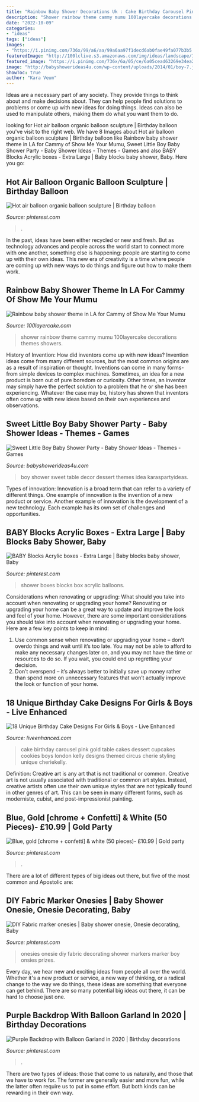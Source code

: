 ```yaml
---
title: "Rainbow Baby Shower Decorations Uk : Cake Birthday Carousel Pink Gold Table Cakes Dessert Cupcakes Cookies Boys London Kelly Designs Themed Circus Cherie Styling Unique Cheriekelly"
description: "Shower rainbow theme cammy mumu 100layercake decorations themes showers"
date: "2022-10-09"
categories:
- "ideas"
tags: ["ideas"]
images:
- "https://i.pinimg.com/736x/99/a6/aa/99a6aa97f1decd6ab0fae49fa077b3b5.jpg"
featuredImage: "http://100lclive.s3.amazonaws.com/img/ideas/landscape/196085.jpg"
featured_image: "https://i.pinimg.com/736x/6a/05/ce/6a05cead63269e34ea238faa8e9e106b--onesie-diy-onesies.jpg"
image: "http://babyshowerideas4u.com/wp-content/uploads/2014/01/boy-7.jpg"
ShowToc: true
author: "Kara Veum"
---
```



Ideas are a necessary part of any society. They provide things to think about and make decisions about. They can help people find solutions to problems or come up with new ideas for doing things. Ideas can also be used to manipulate others, making them do what you want them to do.

	

		
looking for Hot air balloon organic balloon sculpture | Birthday balloon you've visit to the right web. We have 8 Images about Hot air balloon organic balloon sculpture | Birthday balloon like Rainbow baby shower theme in LA for Cammy of Show Me Your Mumu, Sweet Little Boy Baby Shower Party - Baby Shower Ideas - Themes - Games and also BABY Blocks Acrylic boxes - Extra Large | Baby blocks baby shower, Baby. Here you go:
		
    
## Hot Air Balloon Organic Balloon Sculpture | Birthday Balloon

<img loading=lazy src="https://i.pinimg.com/736x/83/c6/1b/83c61b00b8ccb4751708932a705bbbe7.jpg" onerror="this.onerror=null;this.src='https://tse3.mm.bing.net/th?id=OIP.I4_9ePNU4t-767p784W7TAHaLh&amp;pid=15.1';" alt="Hot air balloon organic balloon sculpture | Birthday balloon">

_Source: pinterest.com_

>. 

	

In the past, ideas have been either recycled or new and fresh. But as technology advances and people across the world start to connect more with one another, something else is happening: people are starting to come up with their own ideas. This new era of creativity is a time where people are coming up with new ways to do things and figure out how to make them work.

    
## Rainbow Baby Shower Theme In LA For Cammy Of Show Me Your Mumu

<img loading=lazy src="http://100lclive.s3.amazonaws.com/img/ideas/landscape/196085.jpg" onerror="this.onerror=null;this.src='https://tse1.mm.bing.net/th?id=OIP.qQfK-siSFGcm-p2urqpG8AHaLH&amp;pid=15.1';" alt="Rainbow baby shower theme in LA for Cammy of Show Me Your Mumu">

_Source: 100layercake.com_

>shower rainbow theme cammy mumu 100layercake decorations themes showers. 

	

History of Invention: How did inventors come up with new ideas?
Invention ideas come from many different sources, but the most common origins are as a result of inspiration or thought. Inventions can come in many forms- from simple devices to complex machines. Sometimes, an idea for a new product is born out of pure boredom or curiosity. Other times, an inventor may simply have the perfect solution to a problem that he or she has been experiencing. Whatever the case may be, history has shown that inventors often come up with new ideas based on their own experiences and observations.

    
## Sweet Little Boy Baby Shower Party - Baby Shower Ideas - Themes - Games

<img loading=lazy src="http://babyshowerideas4u.com/wp-content/uploads/2014/01/boy-7.jpg" onerror="this.onerror=null;this.src='https://tse2.mm.bing.net/th?id=OIP.MVWj2NpwcX1uJgAKscvu1QHaLH&amp;pid=15.1';" alt="Sweet Little Boy Baby Shower Party - Baby Shower Ideas - Themes - Games">

_Source: babyshowerideas4u.com_

>boy shower sweet table decor dessert themes idea karaspartyideas. 

	

Types of innovation:
Innovation is a broad term that can refer to a variety of different things. One example of innovation is the invention of a new product or service. Another example of innovation is the development of a new technology. Each example has its own set of challenges and opportunities.

    
## BABY Blocks Acrylic Boxes - Extra Large | Baby Blocks Baby Shower, Baby

<img loading=lazy src="https://i.pinimg.com/736x/99/a6/aa/99a6aa97f1decd6ab0fae49fa077b3b5.jpg" onerror="this.onerror=null;this.src='https://tse4.mm.bing.net/th?id=OIP.D9FXPMNL_Pj4qDJL69Uv4wAAAA&amp;pid=15.1';" alt="BABY Blocks Acrylic boxes - Extra Large | Baby blocks baby shower, Baby">

_Source: pinterest.com_

>shower boxes blocks box acrylic balloons. 

	

Considerations when renovating or upgrading: What should you take into account when renovating or upgrading your home?
Renovating or upgrading your home can be a great way to update and improve the look and feel of your home. However, there are some important considerations you should take into account when renovating or upgrading your home. Here are a few key points to keep in mind: 
1. Use common sense when renovating or upgrading your home – don’t overdo things and wait until it’s too late. You may not be able to afford to make any necessary changes later on, and you may not have the time or resources to do so. If you wait, you could end up regretting your decision. 
2. Don’t overspend – it’s always better to initially save up money rather than spend more on unnecessary features that won’t actually improve the look or function of your home.

    
## 18 Unique Birthday Cake Designs For Girls &amp; Boys - Live Enhanced

<img loading=lazy src="http://www.liveenhanced.com/wp-content/uploads/2018/02/Carousel-Cakes.jpg" onerror="this.onerror=null;this.src='https://tse2.mm.bing.net/th?id=OIP.6B0jarPkHSw6qY9rVt3FewHaH8&amp;pid=15.1';" alt="18 Unique Birthday Cake Designs For Girls &amp; Boys - Live Enhanced">

_Source: liveenhanced.com_

>cake birthday carousel pink gold table cakes dessert cupcakes cookies boys london kelly designs themed circus cherie styling unique cheriekelly. 

	

Definition: Creative art is any art that is not traditional or common.
Creative art is not usually associated with traditional or common art styles. Instead, creative artists often use their own unique styles that are not typically found in other genres of art. This can be seen in many different forms, such as moderniste, cubist, and post-impressionist painting.

    
## Blue, Gold [chrome + Confetti] &amp; White (50 Pieces)- £10.99 | Gold Party

<img loading=lazy src="https://i.pinimg.com/736x/eb/e2/a4/ebe2a4382e0fcefdd7db57a43fc9e04d.jpg" onerror="this.onerror=null;this.src='https://tse2.mm.bing.net/th?id=OIP.fsj97aNenW7F3vZZupc9RAHaHS&amp;pid=15.1';" alt="Blue, gold [chrome + confetti] &amp; white (50 pieces)- £10.99 | Gold party">

_Source: pinterest.com_

>. 

	

There are a lot of different types of big ideas out there, but five of the most common and Apostolic are: 

    
## DIY Fabric Marker Onesies | Baby Shower Onesie, Onesie Decorating, Baby

<img loading=lazy src="https://i.pinimg.com/736x/6a/05/ce/6a05cead63269e34ea238faa8e9e106b--onesie-diy-onesies.jpg" onerror="this.onerror=null;this.src='https://tse2.mm.bing.net/th?id=OIP._1zZdsBVYq3BIRiYBpbLxwHaHa&amp;pid=15.1';" alt="DIY Fabric marker onesies | Baby shower onesie, Onesie decorating, Baby">

_Source: pinterest.com_

>onesies onesie diy fabric decorating shower markers marker boy onsies prizes. 

	

Every day, we hear new and exciting ideas from people all over the world. Whether it's a new product or service, a new way of thinking, or a radical change to the way we do things, these ideas are something that everyone can get behind. There are so many potential big ideas out there, it can be hard to choose just one.

    
## Purple Backdrop With Balloon Garland In 2020 | Birthday Decorations

<img loading=lazy src="https://i.pinimg.com/736x/96/f6/2c/96f62c450b2eacbbc8770f5fa4161b16.jpg" onerror="this.onerror=null;this.src='https://tse3.mm.bing.net/th?id=OIP.BTH48PHIaGk9HUlfv6c3BAHaNK&amp;pid=15.1';" alt="Purple Backdrop with Balloon Garland in 2020 | Birthday decorations">

_Source: pinterest.com_

>. 

	

There are two types of ideas: those that come to us naturally, and those that we have to work for. The former are generally easier and more fun, while the latter often require us to put in some effort. But both kinds can be rewarding in their own way.

